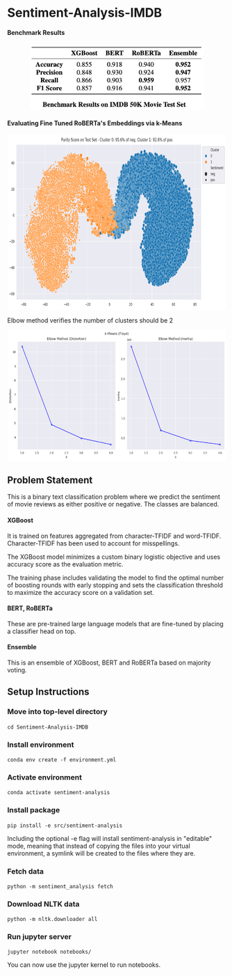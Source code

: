 # Sentiment-Analysis-IMDB

#### Benchmark Results
<p align="center">
  <img src="/notebooks/images/results.png" width="400" height="150" />
</p>

#### Evaluating Fine Tuned RoBERTa's Embeddings via k-Means

<p align="center">
  <img src="/notebooks/images/clustering.png" width="800" height="400" />
</p>

Elbow method verifies the number of clusters should be 2

<p align="center">
  <img src="/notebooks/images/elbow_method.png" width="700" height="300" />
</p>


## Problem Statement

This is a binary text classification problem where we predict the sentiment of movie reviews as either positive or negative. The classes are balanced.

#### XGBoost

It is trained on features aggregated from character-TFIDF and word-TFIDF. Character-TFIDF has been used to account for misspellings.

The XGBoost model minimizes a custom binary logistic objective and uses accuracy score as the evaluation metric.

The training phase includes validating the model to find the optimal number of boosting rounds with early stopping and sets the classification threshold to maximize the accuracy score on a validation set.

#### BERT, RoBERTa

These are pre-trained large language models that are fine-tuned by placing a classifier head on top.

#### Ensemble

This is an ensemble of XGBoost, BERT and RoBERTa based on majority voting.

## Setup Instructions

### Move into top-level directory
```
cd Sentiment-Analysis-IMDB
```

### Install environment
```
conda env create -f environment.yml
```

### Activate environment
```
conda activate sentiment-analysis
```

### Install package
```
pip install -e src/sentiment-analysis
```
Including the optional -e flag will install sentiment-analysis in "editable" mode, meaning that instead of copying the files into your virtual environment, a symlink will be created to the files where they are.

### Fetch data
```
python -m sentiment_analysis fetch
```

### Download NLTK data
```
python -m nltk.downloader all
```

### Run jupyter server
```
jupyter notebook notebooks/
```

You can now use the jupyter kernel to run notebooks.
